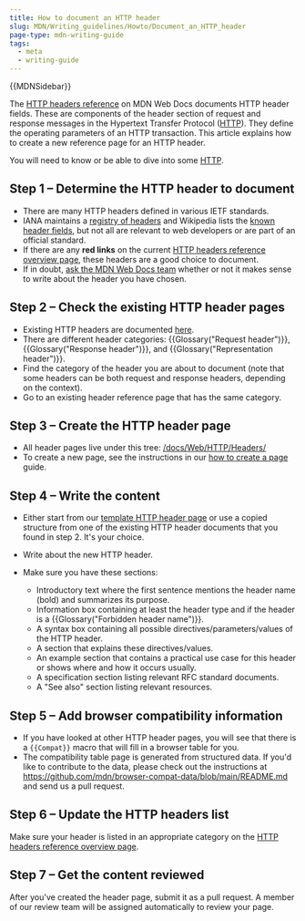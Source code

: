 ```yaml
---
title: How to document an HTTP header
slug: MDN/Writing_guidelines/Howto/Document_an_HTTP_header
page-type: mdn-writing-guide
tags:
  - meta
  - writing-guide
---
```


{{MDNSidebar}}

The [HTTP headers reference](/en-US/docs/Web/HTTP/Headers) on MDN Web Docs documents HTTP header fields. These are components of the header section of request and response messages in the Hypertext Transfer Protocol ([HTTP](/en-US/docs/Web/HTTP)). They define the operating parameters of an HTTP transaction. This article explains how to create a new reference page for an HTTP header.

You will need to know or be able to dive into some [HTTP](/en-US/docs/Web/HTTP).

## Step 1 – Determine the HTTP header to document

- There are many HTTP headers defined in various IETF standards.
- IANA maintains a [registry of headers](https://www.iana.org/assignments/message-headers/message-headers.xhtml) and Wikipedia lists the [known header fields](https://en.wikipedia.org/wiki/List_of_HTTP_header_fields), but not all are relevant to web developers or are part of an official standard.
- If there are any **red links** on the current [HTTP headers reference overview page](/en-US/docs/Web/HTTP/Headers), these headers are a good choice to document.
- If in doubt, [ask the MDN Web Docs team](/en-US/docs/MDN/Community/Communication_channels) whether or not it makes sense to write about the header you have chosen.

## Step 2 – Check the existing HTTP header pages

- Existing HTTP headers are documented [here](/en-US/docs/Web/HTTP/Headers).
- There are different header categories: {{Glossary("Request header")}}, {{Glossary("Response header")}}, and {{Glossary("Representation header")}}.
- Find the category of the header you are about to document (note that some headers can be both request and response headers, depending on the context).
- Go to an existing header reference page that has the same category.

## Step 3 – Create the HTTP header page

- All header pages live under this tree: [/docs/Web/HTTP/Headers/](/en-US/docs/Web/HTTP/Headers)
- To create a new page, see the instructions in our [how to create a page](/en-US/docs/MDN/Writing_guidelines/Howto/Creating_moving_deleting) guide.

## Step 4 – Write the content

- Either start from our [template HTTP header page](/en-US/docs/MDN/Writing_guidelines/Page_structures/Page_types#http_header_reference_page) or use a copied structure from one of the existing HTTP header documents that you found in step 2. It's your choice.
- Write about the new HTTP header.
- Make sure you have these sections:

  - Introductory text where the first sentence mentions the header name (bold) and summarizes its purpose.
  - Information box containing at least the header type and if the header is a {{Glossary("Forbidden header name")}}.
  - A syntax box containing all possible directives/parameters/values of the HTTP header.
  - A section that explains these directives/values.
  - An example section that contains a practical use case for this header or shows where and how it occurs usually.
  - A specification section listing relevant RFC standard documents.
  - A "See also" section listing relevant resources.

## Step 5 – Add browser compatibility information

- If you have looked at other HTTP header pages, you will see that there is a `{{Compat}}` macro that will fill in a browser table for you.
- The compatibility table page is generated from structured data. If you'd like to contribute to the data, please check out the instructions at <https://github.com/mdn/browser-compat-data/blob/main/README.md> and send us a pull request.

## Step 6 – Update the HTTP headers list

Make sure your header is listed in an appropriate category on the [HTTP headers reference overview page](/en-US/docs/Web/HTTP/Headers).

## Step 7 – Get the content reviewed

After you've created the header page, submit it as a pull request. A member of our review team will be assigned automatically to review your page.

